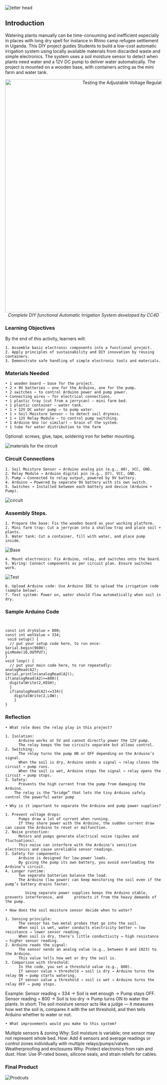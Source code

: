 
 ![letter head  ](/images/Letter-Head.jpg)  

 ## Introduction
 
Watering plants manually can be time-consuming and inefficient especially in places with long dry spell for instance in Rhino camp refugee settlement in Uganda. This DIY project guides Students  to build a low-cost automatic irrigation system using locally available materials from discarded waste and simple electronics.
The system uses a soil moisture sensor to detect when plants need water and a 12V DC pump to deliver water automatically. The project is mounted on a wooden base, with containers acting as the mini farm and water tank.
 
<p align="center" width="100%"><img width="750" src="images/On-farm-prototype-test.jpg" alt="Testing the Adjustable Voltage Regulator"/><br><em>Complete DIY functional Automatic Irrigation System developed by CC4D</em></p>


### Learning Objectives

By the end of this activity, learners will:

    1. Assemble basic electronic components into a functional project.
    2. Apply principles of sustainability and DIY innovation by reusing containers.
    3. Demonstrate safe handling of simple electronic tools and materials.

### Materials Needed

    • 1 wooden board – base for the project.
    • 2 × 9V batteries – one for the Arduino, one for the pump.
    • 2 switches – to control Arduino power and pump power.
    • Connecting wires – for electrical connections.
    • 1 plastic tray (cut from a jerrycan) – mini farm bed.
    • 1 plastic container – water tank.
    • 1 × 12V DC water pump – to pump water.
    • 1 × Soil Moisture Sensor – to detect soil dryness.
    • 1 × 12V Relay Module – to control pump switching.
    • 1 Arduino Uno (or similar) – brain of the system.
    • 1 tube for water distribution to the farm
Optional: screws, glue, tape, soldering iron  for better mounting.
    
  ![materials for the circuit](/images/DIY-Irrigation-Electronics-components.jpg) 

### Circuit Connections

    1. Soil Moisture Sensor → Arduino analog pin (e.g., A0), VCC, GND.
    2. Relay Module → Arduino digital pin (e.g., D7), VCC, GND.
    3. Pump → Connected to relay output, powered by 9V battery.
    4. Arduino → Powered by separate 9V battery with its own switch.
    5. Switches → Installed between each battery and device (Arduino + Pump).

 ![circuit](/images/DIY-Irrigation-Circuit.jpeg) 
  
### Assembly Steps.

    1. Prepare the base: Fix the wooden board as your working platform.
    2. Mini farm tray: Cut a jerrycan into a shallow tray and place soil + plants.
    3. Water tank: Cut a container, fill with water, and place pump inside.

   ![Base](/images/Base-container-farm-DIY-Irrigation.jpg) 

    4. Mount electronics: Fix Arduino, relay, and switches onto the board.
    5. Wiring: Connect components as per circuit plan. Ensure switches work.

   ![Test](/images/Testing-DIY-Irrigation.jpg) 
    
    6. Upload Arduino code: Use Arduino IDE to upload the irrigation code (sample below).
    7. Test system: Power on, water should flow automatically when soil is dry.
    
  ### Sample Arduino Code

``` // DIY Automatic Irrigation System


const int dryValue = 800;
const int wetValue = 334;
 void setup() {
  // put your setup code here, to run once:
Serial.begin(9600);
pinMode(10,OUTPUT);
}
void loop() {
  // put your main code here, to run repeatedly:
analogRead(A2);
Serial.println(analogRead(A2));
if(analogRead(A2)>=800){
  digitalWrite(2,HIGH);
  }
  if(analogRead(A2)<=334){
    digitalWrite(2,LOW);
    }
}
```


### Reflection 

    • What role does the relay play in this project?

    1. Isolation:
          Arduino works at 5V and cannot directly power the 12V pump.
          The relay keeps the two circuits separate but allows control.
    2. Switching:
          The relay turns the pump ON or OFF depending on the Arduino’s signal.
          When the soil is dry, Arduino sends a signal → relay closes the circuit → pump runs.
          When the soil is wet, Arduino stops the signal → relay opens the circuit → pump stops.
    3. Safety:
          Prevents the high current from the pump from damaging the Arduino.
        The relay is the “bridge” that lets the tiny Arduino safely control the powerful water pump

    • Why is it important to separate the Arduino and pump power supplies?

    1. Prevent voltage drops:
          Pumps draw a lot of current when running.
          If they share power with the Arduino, the sudden current draw can cause the Arduino to reset or malfunction.
    2. Noise protection:
          Motors and pumps generate electrical noise (spikes and fluctuations).
          This noise can interfere with the Arduino’s sensitive electronics and cause unreliable sensor readings.
    3. Safety for components:
          Arduino is designed for low-power loads.
          By giving the pump its own battery, you avoid overloading the Arduino’s circuit.
    4. Longer runtime:
          Two separate batteries balance the load.
          The Arduino (low power) can keep monitoring the soil even if the pump’s battery drains faster.

             Using separate power supplies keeps the Arduino stable, prevents interference, and     protects it from the heavy demands of the pump.

    • How does the soil moisture sensor decide when to water?

    1. Sensing principle:
          The sensor has two metal probes that go into the soil.
          When soil is wet, water conducts electricity better → low resistance → lower sensor reading.
          When soil is dry, there’s little conductivity → high resistance → higher sensor reading.
    2. Arduino reads the signal:
          The sensor sends an analog value (e.g., between 0 and 1023) to the Arduino.
          This value tells how wet or dry the soil is.
    3. Comparison with threshold:
          In the code, you set a threshold value (e.g., 800).
          If sensor value > threshold → soil is dry → Arduino turns the relay ON → pump starts watering.
          If sensor value ≤ threshold → soil is wet → Arduino turns the relay OFF → pump stops.
 Example:
      Sensor reading = 334 → Soil is wet enough → Pump stays OFF.
      Sensor reading = 800 → Soil is too dry → Pump turns ON to water the plants.
 In short:
The soil moisture sensor acts like a judge — it measures how wet the soil is, compares it with the set threshold, and then tells Arduino whether to water or not.

    • What improvements would you make to this system?
Multiple sensors & zoning
      Why: Soil moisture is variable; one sensor may not represent whole bed.
      How: Add 4 sensors and average readings or control zones individually with multiple relays/pumps/valves.
Weatherproofing and enclosures
      Why: Protect electronics from rain and dust.
      How: Use IP-rated boxes, silicone seals, and strain reliefs for cables.

   ### Final Product 

 ![Prodcuts](/images/Final-Product-DIY-Irrigation.jpg) 

